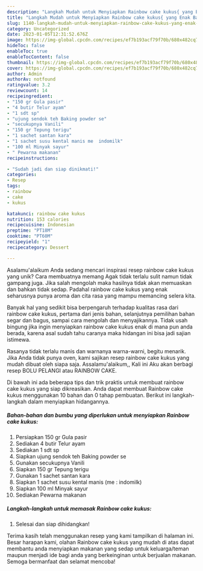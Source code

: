 ```yaml
---
description: "Langkah Mudah untuk Menyiapkan Rainbow cake kukus{ yang Enak Banget"
title: "Langkah Mudah untuk Menyiapkan Rainbow cake kukus{ yang Enak Banget"
slug: 1140-langkah-mudah-untuk-menyiapkan-rainbow-cake-kukus-yang-enak-banget
category: Uncategorized
date: 2023-01-05T12:31:52.676Z
image: https://img-global.cpcdn.com/recipes/ef7b193acf79f70b/680x482cq70/rainbow-cake-kukus-foto-resep-utama.jpg
hideToc: false
enableToc: true
enableTocContent: false
thumbnail: https://img-global.cpcdn.com/recipes/ef7b193acf79f70b/680x482cq70/rainbow-cake-kukus-foto-resep-utama.jpg
cover: https://img-global.cpcdn.com/recipes/ef7b193acf79f70b/680x482cq70/rainbow-cake-kukus-foto-resep-utama.jpg
author: Admin
authorAv: notfound
ratingvalue: 3.2
reviewcount: 14
recipeingredient:
- "150 gr Gula pasir"
- "4 butir Telur ayam"
- "1 sdt sp"
- "ujung sendok teh Baking powder se"
- "secukupnya Vanili"
- "150 gr Tepung terigu"
- "1 sachet santan kara"
- "1 sachet susu kental manis me  indomilk"
- "100 ml Minyak sayur"
- " Pewarna makanan"
recipeinstructions:

- "Sudah jadi dan siap dinikmati!"
categories:
- Resep
tags:
- rainbow
- cake
- kukus

katakunci: rainbow cake kukus 
nutrition: 153 calories
recipecuisine: Indonesian
preptime: "PT18M"
cooktime: "PT60M"
recipeyield: "1"
recipecategory: Dessert

---
```



Asalamu'alaikum Anda sedang mencari inspirasi resep rainbow cake kukus yang unik? Cara membuatnya memang Agak tidak terlalu sulit namun tidak gampang juga. Jika salah mengolah maka hasilnya tidak akan memuaskan dan bahkan tidak sedap. Padahal rainbow cake kukus yang enak seharusnya punya aroma dan cita rasa yang mampu memancing selera kita.


Banyak hal yang sedikit bisa berpengaruh terhadap kualitas rasa dari rainbow cake kukus, pertama dari jenis bahan, selanjutnya pemilihan bahan segar dan bagus, sampai cara mengolah dan menyajikannya. Tidak usah bingung jika ingin menyiapkan rainbow cake kukus enak di mana pun anda berada, karena asal sudah tahu caranya maka hidangan ini bisa jadi sajian istimewa.

Rasanya tidak terlalu manis dan warnanya warna-warni, begitu menarik. Jika Anda tidak punya oven, kami sajikan resep rainbow cake kukus yang mudah dibuat oleh siapa saja. Assalamu&#39;alaikum,, Kali ini Aku akan berbagi resep BOLU PELANGI atau RAINBOW CAKE.


Di bawah ini ada beberapa tips dan trik praktis untuk membuat rainbow cake kukus yang siap dikreasikan. Anda dapat membuat Rainbow cake kukus menggunakan 10 bahan dan 0 tahap pembuatan. Berikut ini langkah-langkah dalam menyiapkan hidangannya.

<!--inarticleads1-->

##### Bahan-bahan dan bumbu yang diperlukan untuk menyiapkan Rainbow cake kukus:

1. Persiapkan 150 gr Gula pasir
1. Sediakan 4 butir Telur ayam
1. Sediakan 1 sdt sp
1. Siapkan ujung sendok teh Baking powder se
1. Gunakan secukupnya Vanili
1. Siapkan 150 gr Tepung terigu
1. Gunakan 1 sachet santan kara
1. Siapkan 1 sachet susu kental manis (me : indomilk)
1. Siapkan 100 ml Minyak sayur
1. Sediakan  Pewarna makanan




<!--inarticleads2-->

##### Langkah-langkah untuk memasak Rainbow cake kukus:


1. Selesai dan siap dihidangkan!



Terima kasih telah menggunakan resep yang kami tampilkan di halaman ini. Besar harapan kami, olahan Rainbow cake kukus yang mudah di atas dapat membantu anda menyiapkan makanan yang sedap untuk keluarga/teman maupun menjadi ide bagi anda yang berkeinginan untuk berjualan makanan. Semoga bermanfaat dan selamat mencoba!

